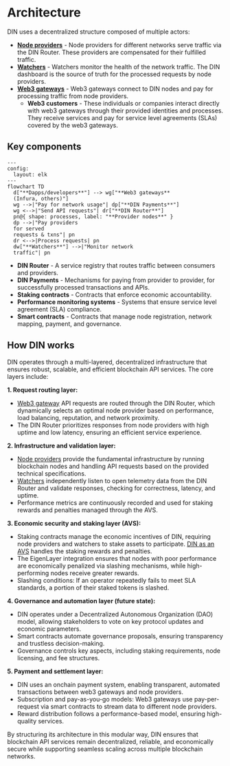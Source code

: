 # Architecture

DIN uses a decentralized structure composed of multiple actors:

- [**Node providers**](node-providers/index.md) - Node providers for different networks serve traffic via the DIN Router.
  These providers are compensated for their fulfilled traffic.
- [**Watchers**](watchers/index.md) - Watchers monitor the health of the network traffic.
  The DIN dashboard is the source of truth for the processed requests by node providers.
- [**Web3 gateways**](web3-gateways/index.md) - Web3 gateways connect to DIN nodes and pay for processing traffic from node providers.
  - **Web3 customers** - These individuals or companies interact directly with web3 gateways through their provided identities and processes.
    They receive services and pay for service level agreements (SLAs) covered by the web3 gateways.

## Key components

<p align="center">

```mermaid
---
config:
  layout: elk
---
flowchart TD
  d["**Dapps/developers**"] --> wg["**Web3 gateways**
  (Infura, others)"]
  wg -->|"Pay for network usage"| dp["**DIN Payments**"]
  wg <-->|"Send API requests"| dr["**DIN Router**"]
  pn@{ shape: processes, label: "**Provider nodes**" }
  dp -->|"Pay providers
  for served
  requests & txns"| pn
  dr <-->|Process requests| pn
  dw["**Watchers**"] -->|"Monitor network
  traffic"| pn
```

</p>

- **DIN Router** - A service registry that routes traffic between consumers and providers.
- **DIN Payments** - Mechanisms for paying from provider to provider, for successfully processed transactions and APIs.
- **Staking contracts** - Contracts that enforce economic accountability.
- **Performance monitoring systems** - Systems that ensure service level agreement (SLA) compliance.
- **Smart contracts** - Contracts that manage node registration, network mapping, payment, and governance.

## How DIN works

DIN operates through a multi-layered, decentralized infrastructure that ensures robust, scalable, and efficient blockchain API services.
The core layers include:

**1. Request routing layer:**

- [Web3 gateway](web3-gateways/index.md) API requests are routed through the DIN Router,
  which dynamically selects an optimal node provider based on performance,
  load balancing, reputation, and network proximity.
- The DIN Router prioritizes responses from node providers with high uptime and low latency,
  ensuring an efficient service experience.

**2. Infrastructure and validation layer:**

- [Node providers](node-providers/index.md) provide the fundamental infrastructure by running blockchain nodes
  and handling API requests based on the provided technical specifications.
- [Watchers](watchers/index.md) independently listen to open telemetry data from the DIN Router
  and validate responses, checking for correctness, latency, and uptime.
- Performance metrics are continuously recorded and used for staking rewards and penalties managed through the AVS.

**3. Economic security and staking layer (AVS):**

- Staking contracts manage the economic incentives of DIN,
  requiring node providers and watchers to stake assets to participate.
  [DIN as an AVS](avs/index.md) handles the staking rewards and penalties.
- The EigenLayer integration ensures that nodes with poor performance are economically penalized
  via slashing mechanisms, while high-performing nodes receive greater rewards.
- Slashing conditions: If an operator repeatedly fails to meet SLA standards,
  a portion of their staked tokens is slashed.

**4. Governance and automation layer (future state):**

- DIN operates under a Decentralized Autonomous Organization (DAO) model,
  allowing stakeholders to vote on key protocol updates and economic parameters.
- Smart contracts automate governance proposals, ensuring transparency and trustless decision-making.
- Governance controls key aspects, including staking requirements, node licensing, and fee structures.

**5. Payment and settlement layer:**

- DIN uses an onchain payment system,
  enabling transparent, automated transactions between web3 gateways and node providers.
- Subscription and pay-as-you-go models: Web3 gateways use pay-per-request via smart contracts
  to stream data to different node providers.
- Reward distribution follows a performance-based model, ensuring high-quality services.

By structuring its architecture in this modular way,
DIN ensures that blockchain API services remain decentralized, reliable, and economically secure
while supporting seamless scaling across multiple blockchain networks.
